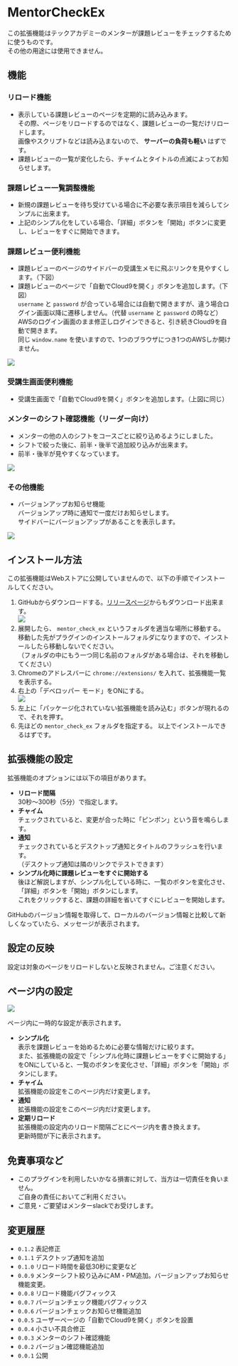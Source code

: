 # MentorCheckEx

この拡張機能はテックアカデミーのメンターが課題レビューをチェックするために使うものです。  
その他の用途には使用できません。

## 機能

### リロード機能
- 表示している課題レビューのページを定期的に読み込みます。  
その際、ページをリロードするのではなく、課題レビューの一覧だけリロードします。  
画像やスクリプトなどは読み込まないので、 **サーバーの負荷も軽い** はずです。
- 課題レビューの一覧が変化したら、チャイムとタイトルの点滅によってお知らせします。

### 課題レビュー一覧調整機能
- 新規の課題レビューを待ち受けている場合に不必要な表示項目を減らしてシンプルに出来ます。
- 上記のシンプル化をしている場合、「詳細」ボタンを「開始」ボタンに変更し、レビューをすぐに開始できます。

### 課題レビュー便利機能
- 課題レビューのページのサイドバーの受講生メモに飛ぶリンクを見やすくします。（下図）
- 課題レビューのページで「自動でCloud9を開く」ボタンを追加します。（下図）  
    `username` と `password` が合っている場合には自動で開きますが、違う場合ログイン画面以降に遷移しません。（代替 `username` と `password` の時など）  
    AWSのログイン画面のまま修正しログインできると、引き続きCloud9を自動で開きます。  
    同じ `window.name` を使いますので、1つのブラウザにつき1つのAWSしか開けません。  

![](./images/99dffdc37dd0a4e65cb0e5247846015f.png)

### 受講生画面便利機能
- 受講生画面で「自動でCloud9を開く」ボタンを追加します。（上図に同じ）

### メンターのシフト確認機能（リーダー向け）
- メンターの他の人のシフトをコースごとに絞り込めるようにしました。
- シフトで絞った後に、前半・後半で追加絞り込みが出来ます。
- 前半・後半が見やすくなっています。  

![](./images/3cc9d616e5a89bfe606e718b48a74a6b.gif)

### その他機能
- バージョンアップお知らせ機能  
バージョンアップ時に通知で一度だけお知らせします。  
サイドバーにバージョンアップがあることを表示します。  

![](./images/ded75e9647c47369cee634a3a8b09547.png)



## インストール方法

この拡張機能はWebストアに公開していませんので、以下の手順でインストールしてください。

1. GitHubからダウンロードする。[リリースページ](https://github.com/ShigeUe/MentorCheckEx/releases)からもダウンロード出来ます。  
![](./images/f3cdac7da9390c689c62cf086ae2fb26.png)
1. 展開したら、 `mentor_check_ex` というフォルダを適当な場所に移動する。  
移動した先がプラグインのインストールフォルダになりますので、インストールしたら移動しないでください。  
（フォルダの中にもう一つ同じ名前のフォルダがある場合は、それを移動してください）
1. Chromeのアドレスバーに `chrome://extensions/` を入れて、拡張機能一覧を表示する。
1. 右上の「デベロッパー モード」をONにする。  
![](./images/f140067b8a57a156113c0d8c756db6a7.png)
1. 左上に「パッケージ化されていない拡張機能を読み込む」ボタンが現れるので、それを押す。
1. 先ほどの `mentor_check_ex` フォルダを指定する。
以上でインストールできるはずです。

## 拡張機能の設定

拡張機能のオプションには以下の項目があります。

- **リロード間隔**  
30秒～300秒（5分）で指定します。
- **チャイム**  
チェックされていると、変更が合った時に「ピンポン」という音を鳴らします。
- **通知**  
チェックされているとデスクトップ通知とタイトルのフラッシュを行います。  
（デスクトップ通知は隣のリンクでテストできます）
- **シンプル化時に課題レビューをすぐに開始する**  
後ほど解説しますが、シンプル化している時に、一覧のボタンを変化させ、「詳細」ボタンを「開始」ボタンにします。  
これをクリックすると、課題の詳細を省いてすぐにレビューを開始します。

GitHubのバージョン情報を取得して、ローカルのバージョン情報と比較して新しくなっていたら、メッセージが表示されます。

## 設定の反映

設定は対象のページをリロードしないと反映されません。ご注意ください。

## ページ内の設定

![](./images/aeac2451220045731085d0d7fb0e99dc.png)

ページ内に一時的な設定が表示されます。

- **シンプル化**  
表示を課題レビューを始めるために必要な情報だけに絞ります。  
また、拡張機能の設定で「シンプル化時に課題レビューをすぐに開始する」をONにしていると、一覧のボタンを変化させ、「詳細」ボタンを「開始」ボタンにします。
- **チャイム**  
拡張機能の設定をこのページ内だけ変更します。
- **通知**  
拡張機能の設定をこのページ内だけ変更します。
- **定期リロード**  
拡張機能の設定内のリロード間隔ごとにページ内を書き換えます。  
更新時間が下に表示されます。

## 免責事項など
- このプラグインを利用したいかなる損害に対して、当方は一切責任を負いません。  
ご自身の責任においてご利用ください。
- ご意見・ご要望はメンターslackでお受けします。

## 変更履歴
- `0.1.2` 表記修正
- `0.1.1` デスクトップ通知を追加
- `0.1.0` リロード時間を最低30秒に変更など
- `0.0.9` メンターシフト絞り込みにAM・PM追加。バージョンアップお知らせ機能変更。
- `0.0.8` リロード機能バグフィックス
- `0.0.7` バージョンチェック機能バグフィックス
- `0.0.6` バージョンチェックお知らせ機能追加
- `0.0.5` ユーザーページの「自動でCloud9を開く」ボタンを設置
- `0.0.4` 小さい不具合修正
- `0.0.3` メンターのシフト確認機能
- `0.0.2` バージョン確認機能追加
- `0.0.1` 公開
